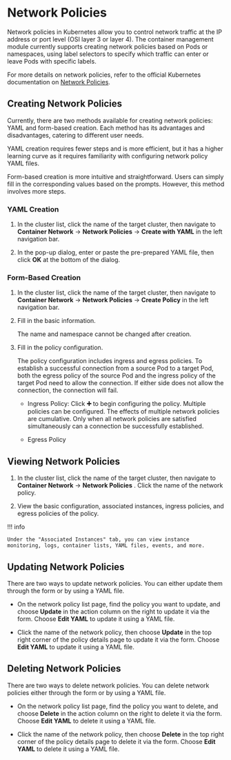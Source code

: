 # Network Policies

Network policies in Kubernetes allow you to control network traffic at the IP address or port level (OSI layer 3 or layer 4). The container management module currently supports creating network policies based on Pods or namespaces, using label selectors to specify which traffic can enter or leave Pods with specific labels.

For more details on network policies, refer to the official Kubernetes documentation on [Network Policies](https://kubernetes.io/docs/concepts/services-networking/network-policies/).

## Creating Network Policies

Currently, there are two methods available for creating network policies: YAML and form-based creation. Each method has its advantages and disadvantages, catering to different user needs.

YAML creation requires fewer steps and is more efficient, but it has a higher learning curve as it requires familiarity with configuring network policy YAML files.

Form-based creation is more intuitive and straightforward. Users can simply fill in the corresponding values based on the prompts. However, this method involves more steps.

### YAML Creation

1. In the cluster list, click the name of the target cluster, then navigate to __Container Network__ -> __Network Policies__ -> __Create with YAML__ in the left navigation bar.


2. In the pop-up dialog, enter or paste the pre-prepared YAML file, then click __OK__ at the bottom of the dialog.


### Form-Based Creation

1. In the cluster list, click the name of the target cluster, then navigate to __Container Network__ -> __Network Policies__ -> __Create Policy__ in the left navigation bar.


2. Fill in the basic information.

    The name and namespace cannot be changed after creation.


3. Fill in the policy configuration.

    The policy configuration includes ingress and egress policies. To establish a successful connection from a source Pod to a target Pod, both the egress policy of the source Pod and the ingress policy of the target Pod need to allow the connection. If either side does not allow the connection, the connection will fail.

    - Ingress Policy: Click __➕__ to begin configuring the policy. Multiple policies can be configured. The effects of multiple network policies are cumulative. Only when all network policies are satisfied simultaneously can a connection be successfully established.

    - Egress Policy

## Viewing Network Policies

1. In the cluster list, click the name of the target cluster, then navigate to __Container Network__ -> __Network Policies__ . Click the name of the network policy.


2. View the basic configuration, associated instances, ingress policies, and egress policies of the policy.


!!! info

    Under the "Associated Instances" tab, you can view instance monitoring, logs, container lists, YAML files, events, and more.


## Updating Network Policies

There are two ways to update network policies. You can either update them through the form or by using a YAML file.

- On the network policy list page, find the policy you want to update, and choose __Update__ in the action column on the right to update it via the form. Choose __Edit YAML__ to update it using a YAML file.


- Click the name of the network policy, then choose __Update__ in the top right corner of the policy details page to update it via the form. Choose __Edit YAML__ to update it using a YAML file.

## Deleting Network Policies

There are two ways to delete network policies. You can delete network policies either through the form or by using a YAML file.

- On the network policy list page, find the policy you want to delete, and choose __Delete__ in the action column on the right to delete it via the form. Choose __Edit YAML__ to delete it using a YAML file.


- Click the name of the network policy, then choose __Delete__ in the top right corner of the policy details page to delete it via the form. Choose __Edit YAML__ to delete it using a YAML file.
